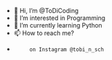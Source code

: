 - 👋 Hi, I’m @ToDiCoding
- 👀 I’m interested in Programming
- 🌱 I’m currently learning Python
- 📫 How to reach me?
-          on Instagram @tobi_n_sch

<!---
ToDiCoding/ToDiCoding is a ✨ special ✨ repository because its `README.md` (this file) appears on your GitHub profile.
You can click the Preview link to take a look at your changes.
--->
